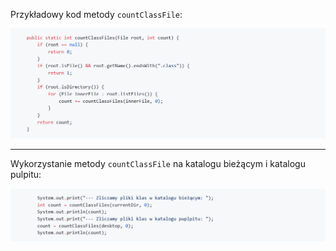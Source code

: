 Przykładowy kod metody `countClassFile`:

![1.7.3.1](media/1.7.3.1.PNG)

---

Wykorzystanie metody `countClassFile` na katalogu bieżącym i katalogu pulpitu:

![1.7.3.2](media/1.7.3.2.PNG)